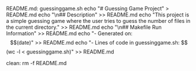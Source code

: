 README.md: guessinggame.sh
	echo "# Guessing Game Project" > README.md
	echo "\n## Description" >> README.md
	echo "This project is a simple guessing game where the user tries to guess the number of files in the current directory." >> README.md
	echo "\n## Makefile Run Information" >> README.md
	echo "- Generated on: $$(date)" >> README.md
	echo "- Lines of code in guessinggame.sh: $$(wc -l < guessinggame.sh)" >> README.md

clean:
	rm -f README.md
